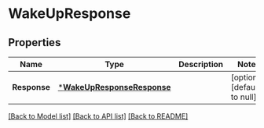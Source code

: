 # WakeUpResponse

## Properties
Name | Type | Description | Notes
------------ | ------------- | ------------- | -------------
**Response** | [***WakeUpResponseResponse**](WakeUpResponse_response.md) |  | [optional] [default to null]

[[Back to Model list]](../README.md#documentation-for-models) [[Back to API list]](../README.md#documentation-for-api-endpoints) [[Back to README]](../README.md)


